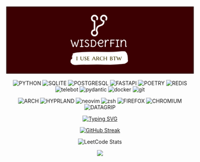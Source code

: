 <div align="center">
  
  ![img](https://github.com/wisderfin/WISDERFIN/blob/main/header.png)
  
  <div id="header" align="center">
    

  ![PYTHON](https://img.shields.io/badge/python-2E0004?style=for-the-badge&logo=python&logoColor=ffdd54)
  ![SQLITE](https://img.shields.io/badge/sqlite-2E0004.svg?style=for-the-badge&logo=sqlite&logoColor=white)
  ![POSTGRESQL](https://img.shields.io/badge/postgres-2E0004.svg?style=for-the-badge&logo=postgresql&logoColor=white)
  ![FASTAPI](https://img.shields.io/badge/FastAPI-2E0004?style=for-the-badge&logo=fastapi)
  ![POETRY](https://img.shields.io/badge/Poetry-2E0004.svg?style=for-the-badge&logo=poetry&logoColor=0B3D8D)
  ![REDIS](https://img.shields.io/badge/redis-2E0004.svg?&style=for-the-badge&logo=redis&logoColor=white")
  ![telebot](https://img.shields.io/badge/telebot-2E0004.svg?&style=for-the-badge&logo=telegram&logoColor=white")
  ![pydantic](https://img.shields.io/badge/pydantic-2E0004.svg?&style=for-the-badge&logo=pydantic&logoColor=white")
  ![docker](https://img.shields.io/badge/docker-2E0004.svg?&style=for-the-badge&logo=docker&logoColor=white")
  ![git](https://img.shields.io/badge/git-2E0004.svg?&style=for-the-badge&logo=git&logoColor=white")

  
  
  

![ARCH](https://img.shields.io/badge/Arch_Linux-2E0004?style=for-the-badge&logo=arch-linux&logoColor=white)
![HYPRLAND](https://img.shields.io/badge/Hyprland-2E0004?style=for-the-badge&logo=hyprland&logoColor=white)
![neovim](https://img.shields.io/badge/neovim-2E0004.svg?&style=for-the-badge&logo=neovim&logoColor=white)
![zsh](https://img.shields.io/badge/zsh-2E0004.svg?&style=for-the-badge&logo=zsh&logoColor=white")
![FIREFOX](https://img.shields.io/badge/Firefox-2E0004?style=for-the-badge&logo=Firefox-Browser&logoColor=white)
![CHROMIUM](https://img.shields.io/badge/Chromium-2E0004?style=for-the-badge&logo=Google-Chrome&logoColor=white)
![DATAGRIP](https://img.shields.io/badge/datagrip-2E0004.svg?&style=for-the-badge&logo=DataGrip&logoColor=white")
 

  [![Typing SVG](https://readme-typing-svg.herokuapp.com?font=Fira+Code&pause=2000&center=true&random=false&width=435&lines=I+like+to+learn+new+things.;I+love+Python+with+all+my+heart.;I+use+arch+btw)](https://git.io/typing-svg)  
  
  [![GitHub Streak](http://github-readme-streak-stats.herokuapp.com?user=WISDERFIN&theme=dark&background=000000)](vision-friendly-dark)   
  
  ![LeetCode Stats](https://leetcard.jacoblin.cool/wisderfin?theme=radical&font=Rubik)

  <img src="https://media3.giphy.com/media/v1.Y2lkPTc5MGI3NjExd2VnN2c3aWYzYTh2M21ldmVnbzJoY3I1bG1ubmNiODlmM2ZhamR5dCZlcD12MV9pbnRlcm5hbF9naWZfYnlfaWQmY3Q9dHM/hS42TuYYnANLFR9IRQ/giphy.webp" width="200"/>
  </div>
</div>


